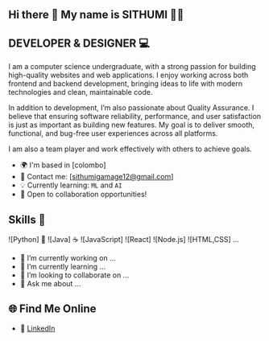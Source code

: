 ## Hi there 👋 My name is SITHUMI 🌟🤩


##  DEVELOPER & DESIGNER 💻

I am a computer science undergraduate, with a strong passion for building high-quality websites and web applications. I enjoy working across both frontend and backend development, bringing ideas to life with modern technologies and clean, maintainable code.

In addition to development, I’m also passionate about Quality Assurance. I believe that ensuring software reliability, performance, and user satisfaction is just as important as building new features. My goal is to deliver smooth, functional, and bug-free user experiences across all platforms.

I am also a team player and work effectively with others to achieve goals.

- 🌍 I'm based in [colombo]
- 📧 Contact me: [sithumigamage12@gmail.com]
- 💡 Currently learning: `ML` and `AI`
- 🤝 Open to collaboration opportunities!

## Skills 🚀


![Python] 🐍
![Java] ☕️
![JavaScript]
![React]
![Node.js]
![HTML,CSS]
...

- 🔭 I’m currently working on ...
- 🌱 I’m currently learning ...
- 👯 I’m looking to collaborate on ...
- 💬 Ask me about ...

## 🌐 Find Me Online  
- 💼 [LinkedIn](https://linkedin.com/in/YOUR_LINKEDIN) 
